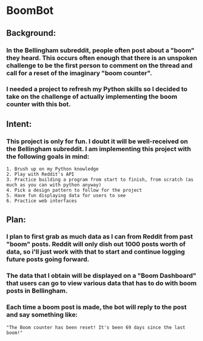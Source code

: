 # BoomBot
## Background:
### In the Bellingham subreddit, people often post about a "boom" they heard. This occurs often enough that there is an unspoken challenge to be the first person to comment on the thread and call for a reset of the imaginary "boom counter".

### I needed a project to refresh my Python skills so I decided to take on the challenge of actually implementing the boom counter with this bot.

## Intent:
### This project is only for fun. I doubt it will be well-received on the Bellingham subreddit. I am implementing this project with the following goals in mind:
    
    1. Brush up on my Python knowledge
    2. Play with Reddit's API
    3. Practice building a program from start to finish, from scratch (as much as you can with python anyway)
    4. Pick a design pattern to follow for the project
    5. Have fun displaying data for users to see
    6. Practice web interfaces

## Plan:

### I plan to first grab as much data as I can from Reddit from past "boom" posts. Reddit will only dish out 1000 posts worth of data, so i'll just work with that to start and continue logging future posts going forward.
### The data that I obtain will be displayed on a "Boom Dashboard" that users can go to view various data that has to do with boom posts in Bellingham.
### Each time a boom post is made, the bot will reply to the post and say something like:
    "The Boom counter has been reset! It's been 69 days since the last boom!"



